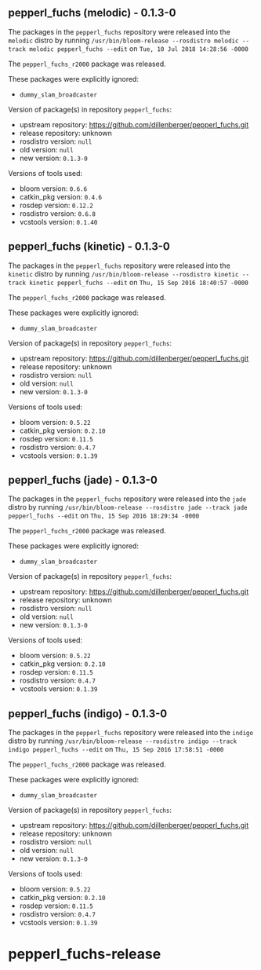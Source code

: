 ## pepperl_fuchs (melodic) - 0.1.3-0

The packages in the `pepperl_fuchs` repository were released into the `melodic` distro by running `/usr/bin/bloom-release --rosdistro melodic --track melodic pepperl_fuchs --edit` on `Tue, 10 Jul 2018 14:28:56 -0000`

The `pepperl_fuchs_r2000` package was released.

These packages were explicitly ignored:
- `dummy_slam_broadcaster`

Version of package(s) in repository `pepperl_fuchs`:

- upstream repository: https://github.com/dillenberger/pepperl_fuchs.git
- release repository: unknown
- rosdistro version: `null`
- old version: `null`
- new version: `0.1.3-0`

Versions of tools used:

- bloom version: `0.6.6`
- catkin_pkg version: `0.4.6`
- rosdep version: `0.12.2`
- rosdistro version: `0.6.8`
- vcstools version: `0.1.40`


## pepperl_fuchs (kinetic) - 0.1.3-0

The packages in the `pepperl_fuchs` repository were released into the `kinetic` distro by running `/usr/bin/bloom-release --rosdistro kinetic --track kinetic pepperl_fuchs --edit` on `Thu, 15 Sep 2016 18:40:57 -0000`

The `pepperl_fuchs_r2000` package was released.

These packages were explicitly ignored:
- `dummy_slam_broadcaster`

Version of package(s) in repository `pepperl_fuchs`:

- upstream repository: https://github.com/dillenberger/pepperl_fuchs.git
- release repository: unknown
- rosdistro version: `null`
- old version: `null`
- new version: `0.1.3-0`

Versions of tools used:

- bloom version: `0.5.22`
- catkin_pkg version: `0.2.10`
- rosdep version: `0.11.5`
- rosdistro version: `0.4.7`
- vcstools version: `0.1.39`


## pepperl_fuchs (jade) - 0.1.3-0

The packages in the `pepperl_fuchs` repository were released into the `jade` distro by running `/usr/bin/bloom-release --rosdistro jade --track jade pepperl_fuchs --edit` on `Thu, 15 Sep 2016 18:29:34 -0000`

The `pepperl_fuchs_r2000` package was released.

These packages were explicitly ignored:
- `dummy_slam_broadcaster`

Version of package(s) in repository `pepperl_fuchs`:

- upstream repository: https://github.com/dillenberger/pepperl_fuchs.git
- release repository: unknown
- rosdistro version: `null`
- old version: `null`
- new version: `0.1.3-0`

Versions of tools used:

- bloom version: `0.5.22`
- catkin_pkg version: `0.2.10`
- rosdep version: `0.11.5`
- rosdistro version: `0.4.7`
- vcstools version: `0.1.39`


## pepperl_fuchs (indigo) - 0.1.3-0

The packages in the `pepperl_fuchs` repository were released into the `indigo` distro by running `/usr/bin/bloom-release --rosdistro indigo --track indigo pepperl_fuchs --edit` on `Thu, 15 Sep 2016 17:58:51 -0000`

The `pepperl_fuchs_r2000` package was released.

These packages were explicitly ignored:
- `dummy_slam_broadcaster`

Version of package(s) in repository `pepperl_fuchs`:

- upstream repository: https://github.com/dillenberger/pepperl_fuchs.git
- release repository: unknown
- rosdistro version: `null`
- old version: `null`
- new version: `0.1.3-0`

Versions of tools used:

- bloom version: `0.5.22`
- catkin_pkg version: `0.2.10`
- rosdep version: `0.11.5`
- rosdistro version: `0.4.7`
- vcstools version: `0.1.39`


# pepperl_fuchs-release